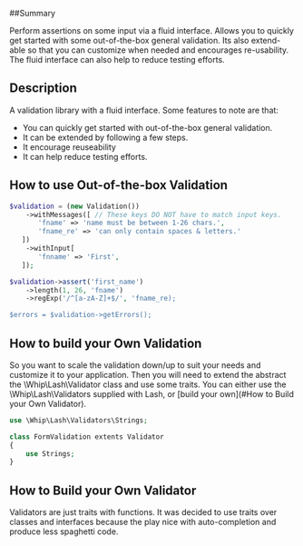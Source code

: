 ##Summary

Perform assertions on some input via a fluid interface. Allows you to quickly 
get started with some out-of-the-box general validation. Its also extend-able
so that you can customize when needed and encourages re-usability. The fluid 
interface can also help to reduce testing efforts.
  

## Description
A validation library with a fluid interface. Some features to note are that:

  * You can quickly get started with out-of-the-box general validation.
  * It can be extended by following a few steps.
  * It encourage reuseability
  * It can help reduce testing efforts.


## How to use Out-of-the-box Validation

```php
$validation = (new Validation())
    ->withMessages([ // These keys DO NOT have to match input keys.
       'fname' => 'name must be between 1-26 chars.',
       'fname_re' => 'can only contain spaces & letters.'
   ])
    ->withInput[
       'fnname' => 'First',
   ]);

$validation->assert('first_name')
    ->length(1, 26, 'fname')
    ->regExp('/^[a-zA-Z]+$/', 'fname_re);

$errors = $validation->getErrors();
```


## How to build your Own Validation

So you want to scale the validation down/up to suit your needs and 
customize it to your application. Then you will need to extend the abstract the 
\Whip\Lash\Validator class and use some traits. You can either use the 
\Whip\Lash\Validators supplied with Lash, or [build your own](#How to Build your Own Validator).

```php
use \Whip\Lash\Validators\Strings;

class FormValidation extents Validator
{
    use Strings; 
}
```
## How to Build your Own Validator

Validators are just traits with functions. It was decided to use traits over 
classes and interfaces because the play nice with auto-completion and produce 
less spaghetti code.

```php

```